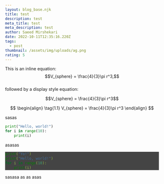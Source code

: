 ```yaml
---
layout: blog_base.njk
title: test
description: test
meta_title: test
meta_description: test
author: Saeed Mirshekari
date: 2022-10-11T12:35:16.220Z
tags:
  - post
thumbnail: /assets/img/uploads/ag.png
rating: 5
---
```

<script
  src="https://cdn.mathjax.org/mathjax/latest/MathJax.js?config=TeX-AMS-MML_HTMLorMML"
  type="text/javascript">
</script>

This is an inline equation: $$V_{sphere} = \frac{4}{3}\pi r^3,$$<br>
followed by a display style equation:

$$V_{sphere} = \frac{4}{3}\pi r^3$$

$$
\begin{align}
  \tag{1.1}
  V_{sphere} = \frac{4}{3}\pi r^3
\end{align}
$$

s﻿asas 

```python
print("Hello, world!")
for i in range(10):
    print(i)
```

a﻿sasas 

<div style="background-color:#444; color:#94c045">

```python
print("Yo!")
print("Hello, world!")
for i in range(10):
    print(i)
```

</div>

s﻿asasa as as asas